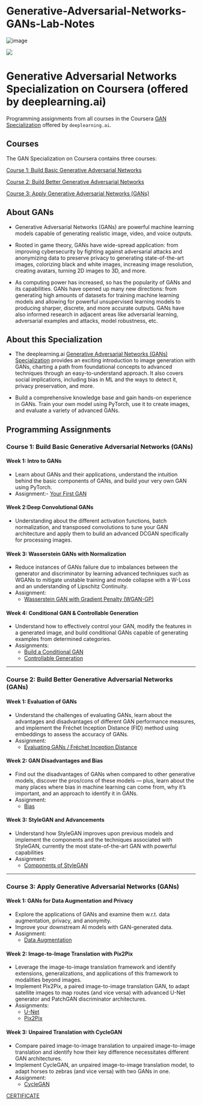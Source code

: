 # Generative-Adversarial-Networks-GANs-Lab-Notes

![image](https://user-images.githubusercontent.com/45831222/185045761-4f266d35-0f79-4e2c-a0fc-e81c5244d71d.png)

![](GAN-banner.jpg)

# Generative Adversarial Networks Specialization on Coursera (offered by deeplearning.ai)

Programming assignments from all courses in the Coursera [GAN Specialization](https://www.deeplearning.ai/generative-adversarial-networks-specialization/) offered by `deeplearning.ai`.

## Courses

The GAN Specialization on Coursera contains three courses:

[Course 1: Build Basic Generative Adversarial Networks](https://www.coursera.org/learn/build-basic-generative-adversarial-networks-gans)

[Course 2: Build Better Generative Adversarial Networks](https://www.coursera.org/learn/build-better-generative-adversarial-networks-gans)

[Course 3: Apply Generative Adversarial Networks (GANs)](https://www.coursera.org/learn/apply-generative-adversarial-networks-gans)

## About GANs

- Generative Adversarial Networks (GANs) are powerful machine learning models capable of generating realistic image, video, and voice outputs. 

- Rooted in game theory, GANs have wide-spread application: from improving cybersecurity by fighting against adversarial attacks and anonymizing data to preserve privacy to generating state-of-the-art images, colorizing black and white images, increasing image resolution, creating avatars, turning 2D images to 3D, and more.   
- As computing power has increased, so has the popularity of GANs and its capabilities. GANs have opened up many new directions: from generating high amounts of datasets for training machine learning models and allowing for powerful unsupervised learning models to producing sharper, discrete, and more accurate outputs. GANs have also informed research in adjacent areas like adversarial learning, adversarial examples and attacks, model robustness, etc.

## About this Specialization

- The deeplearning.ai [Generative Adversarial Networks (GANs) Specialization](https://bit.ly/3bxUX44) provides an exciting introduction to image generation with GANs, charting a path from foundational concepts to advanced techniques through an easy-to-understand approach. It also covers social implications, including bias in ML and the ways to detect it, privacy preservation, and more.

- Build a comprehensive knowledge base and gain hands-on experience in GANs. Train your own model using PyTorch, use it to create images, and evaluate a variety of advanced GANs.

## Programming Assignments

### Course 1: Build Basic Generative Adversarial Networks (GANs)

#### Week 1: Intro to GANs

- Learn about GANs and their applications, understand the intuition behind the basic components of GANs, and build your very own GAN using PyTorch.
- Assignment:- [Your First GAN](https://github.com/dileepkanumuri/Generative-Adversarial-Networks-GANs-Specialization/blob/main/1.%20Build%20Basic%20Generative%20Adversarial%20Networks%20(GANs)/1.%20Your%20First%20GAN.ipynb)
	
#### Week 2:Deep Convolutional GANs

- Understanding about the different activation functions, batch normalization, and transposed convolutions to tune your GAN architecture and apply them to build an advanced DCGAN specifically for processing images.

#### Week 3: Wasserstein GANs with Normalization

- Reduce instances of GANs failure due to imbalances between the generator and discriminator by learning advanced techniques such as WGANs to mitigate unstable training and mode collapse with a W-Loss and an understanding of Lipschitz Continuity.
- Assignment:
	- [Wasserstein GAN with Gradient Penalty (WGAN-GP)](https://github.com/dileepkanumuri/Generative-Adversarial-Networks-GANs-Specialization/blob/main/1.%20Build%20Basic%20Generative%20Adversarial%20Networks%20(GANs)/2.%20WGAN.ipynb)

#### Week 4: Conditional GAN & Controllable Generation

- Understand how to effectively control your GAN, modify the features in a generated image, and build conditional GANs capable of generating examples from determined categories.
- Assignments:
	- [Build a Conditional GAN](https://github.com/dileepkanumuri/Generative-Adversarial-Networks-GANs-Specialization/blob/main/1.%20Build%20Basic%20Generative%20Adversarial%20Networks%20(GANs)/3.%20Conditional%20GAN.ipynb)
	- [Controllable Generation](https://github.com/dileepkanumuri/Generative-Adversarial-Networks-GANs-Specialization/blob/main/1.%20Build%20Basic%20Generative%20Adversarial%20Networks%20(GANs)/4.%20Controllable%20Generation.ipynb)

---

### Course 2: Build Better Generative Adversarial Networks (GANs)

#### Week 1: Evaluation of GANs

- Understand the challenges of evaluating GANs, learn about the advantages and disadvantages of different GAN performance measures, and implement the Fréchet Inception Distance (FID) method using embeddings to assess the accuracy of GANs.
- Assignment:
	- [Evaluating GANs / Fréchet Inception Distance](https://github.com/dileepkanumuri/Generative-Adversarial-Networks-GANs-Specialization/blob/main/2.%20Build%20Better%20Generative%20Adversarial%20Networks%20(GANs)/1.%20Fr%C3%A9chet%20Inception%20Distance.ipynb)

#### Week 2: GAN Disadvantages and Bias

- Find out the disadvantages of GANs when compared to other generative models, discover the pros/cons of these models — plus, learn about the many places where bias in machine learning can come from, why it’s important, and an approach to identify it in GANs.
- Assignment:
	- [Bias](https://github.com/dileepkanumuri/Generative-Adversarial-Networks-GANs-Specialization/blob/main/2.%20Build%20Better%20Generative%20Adversarial%20Networks%20(GANs)/2.%20Bias.ipynb)

#### Week 3: StyleGAN and Advancements

- Understand how StyleGAN improves upon previous models and implement the components and the techniques associated with StyleGAN, currently the most state-of-the-art GAN with powerful capabilities
- Assignment:
	- [Components of StyleGAN](https://github.com/dileepkanumuri/Generative-Adversarial-Networks-GANs-Specialization/blob/main/2.%20Build%20Better%20Generative%20Adversarial%20Networks%20(GANs)/3.%20Components%20of%20StyleGAN.ipynb)
	
---
### Course 3: Apply Generative Adversarial Networks (GANs)

#### Week 1: GANs for Data Augmentation and Privacy

- Explore the applications of GANs and examine them w.r.t. data augmentation, privacy, and anonymity.
- Improve your downstream AI models with GAN-generated data.
- Assignment:
	- [Data Augmentation](https://github.com/dileepkanumuri/Generative-Adversarial-Networks-GANs-Specialization/blob/main/3.%20Apply%20Generative%20Adversarial%20Networks%20(GANs)/1.%20Data%20Augmentation)

#### Week 2: Image-to-Image Translation with Pix2Pix

- Leverage the image-to-image translation framework and identify extensions, generalizations, and applications of this framework to modalities beyond images.
- Implement Pix2Pix, a paired image-to-image translation GAN, to adapt satellite images to map routes (and vice versa) with advanced U-Net generator and PatchGAN discriminator architectures.
- Assignments:
	- [U-Net](https://github.com/dileepkanumuri/Generative-Adversarial-Networks-GANs-Specialization/blob/main/3.%20Apply%20Generative%20Adversarial%20Networks%20(GANs)/2.%20U-Net.ipynb)
	- [Pix2Pix](https://github.com/dileepkanumuri/Generative-Adversarial-Networks-GANs-Specialization/blob/main/3.%20Apply%20Generative%20Adversarial%20Networks%20(GANs)/3.%20Pix2Pix.ipynb)

#### Week 3: Unpaired Translation with CycleGAN

- Compare paired image-to-image translation to unpaired image-to-image translation and identify how their key difference necessitates different GAN architectures.
- Implement CycleGAN, an unpaired image-to-image translation model, to adapt horses to zebras (and vice versa) with two GANs in one.
- Assignment:
	- [CycleGAN](https://nbviewer.jupyter.org/github/amanchadha/coursera-gan-specialization/blob/main/C3%20-%20Apply%20Generative%20Adversarial%20Network%20(GAN)/Week%203/C3W3_Assignment.ipynb)
	
[CERTIFICATE](https://www.coursera.org/account/accomplishments/specialization/certificate/G92VWKBBHN68)
